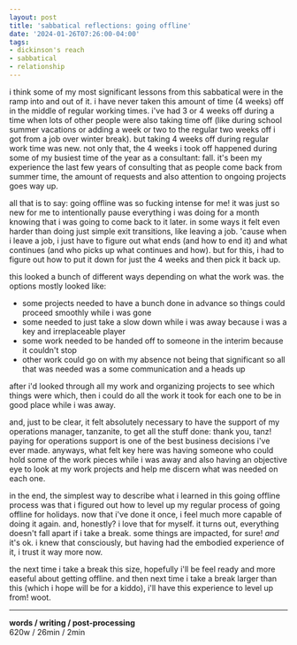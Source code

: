 ```yaml
---
layout: post
title: 'sabbatical reflections: going offline'
date: '2024-01-26T07:26:00-04:00'
tags:
- dickinson's reach
- sabbatical
- relationship
--- 
```



i think some of my most significant lessons from this sabbatical were in the ramp into and out of it. i have never taken this amount of time (4 weeks) off in the middle of regular working times. i've had 3 or 4 weeks off during a time when lots of other people were also taking time off (like during school summer vacations or adding a week or two to the regular two weeks off i got from a job over winter break). but taking 4 weeks off during regular work time was new. not only that, the 4 weeks i took off happened during some of my busiest time of the year as a consultant: fall. it's been my experience the last few years of consulting that as people come back from summer time, the amount of requests and also attention to ongoing projects goes way up. 

all that is to say: going offline was so fucking intense for me! it was just so new for me to intentionally pause everything i was doing for a month knowing that i was going to come back to it later. in some ways it felt even harder than doing just simple exit transitions, like leaving a job. 'cause when i leave a job, i just have to figure out what ends (and how to end it) and what continues (and who picks up what continues and how). but for this, i had to figure out how to put it down for just the 4 weeks and then pick it back up. 

this looked a bunch of different ways depending on what the work was. the options mostly looked like:

* some projects needed to have a bunch done in advance so things could proceed smoothly while i was gone
* some needed to just take a slow down while i was away because i was a key and irreplaceable player
* some work needed to be handed off to someone in the interim because it couldn't stop
* other work could go on with my absence not being that significant   so all that was needed was a some communication and a heads up

after i'd looked through all my work and organizing projects to see which things were which, then i could do all the work it took for each one to be in good place while i was away. 

and, just to be clear, it felt absolutely necessary to have the support of my operations manager, tanzanite, to get all the stuff done: thank you, tanz! paying for operations support is one of the best business decisions i've ever made. anyways, what felt key here was having someone who could hold some of the work pieces while i was away and also having an objective eye to look at my work projects and help me discern what was needed on each one. 

in the end, the simplest way to describe what i learned in this going offline process was that i figured out how to level up my regular process of going offline for holidays. now that i've done it once, i feel much more capable of doing it again. and, honestly? i love that for myself. it turns out, everything doesn't fall apart if i take a break. some things are impacted, for sure! *and* it's ok. i knew that consciously, but having had the embodied experience of it, i trust it way more now. 

the next time i take a break this size, hopefully i'll be feel ready and more easeful about getting offline. and then next time i take a break larger than this (which i hope will be for a kiddo), i'll have this experience to level up from! woot. 

---


<!-- hyperlink bank -->


<!-- &#042; = asterisk -->
<!-- &#039; = single quote '-->

**words / writing / post-processing**  
620w / 26min / 2min